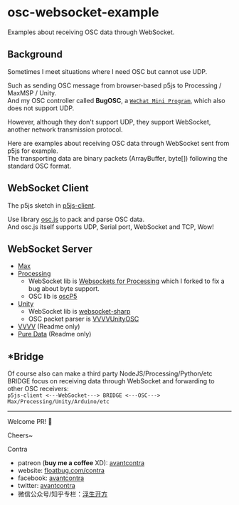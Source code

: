 # osc-websocket-example
Examples about receiving OSC data through WebSocket.



## Background
Sometimes I meet situations where I need OSC but cannot use UDP.  

Such as sending OSC message from browser-based p5js to Processing / MaxMSP / Unity.  
And my OSC controller called **BugOSC**, a [`WeChat Mini Program`](https://developers.weixin.qq.com/miniprogram/en/introduction/index.html?t=18110512), which also does not support UDP.

However, although they don't support UDP, they support WebSocket, another network transmission protocol.

Here are examples about receiving OSC data through WebSocket sent from p5js for example.  
The transporting data are binary packets (ArrayBuffer, byte[]) following the standard OSC format.

## WebSocket Client

The p5js sketch in [p5js-client](https://github.com/avantcontra/osc-websocket-example/tree/master/p5js-client).

Use library [osc.js](https://github.com/colinbdclark/osc.js) to pack and parse OSC data.   
And osc.js itself supports UDP, Serial port, WebSocket and TCP, Wow!

## WebSocket Server

- [Max](https://github.com/avantcontra/osc-websocket-example/tree/master/max)
- [Processing](https://github.com/avantcontra/osc-websocket-example/tree/master/processing)
    - WebSocket lib is [Websockets for Processing](https://github.com/avantcontra/processing_websockets) which I forked to fix a bug about byte support. 
    - OSC lib is [oscP5](http://www.sojamo.de/libraries/oscp5/)
- [Unity](https://github.com/avantcontra/osc-websocket-example/tree/master/unity)
    - WebSocket lib is [websocket-sharp](https://github.com/sta/websocket-sharp)
    - OSC packet parser is [VVVVUnityOSC](https://github.com/frankiezafe/VVVVUnityOSC)
- [VVVV](https://github.com/avantcontra/osc-websocket-example/tree/master/vvvv) (Readme only)
- [Pure Data](https://github.com/avantcontra/osc-websocket-example/tree/master/puredata) (Readme only)

## *Bridge 

Of course also can make a third party NodeJS/Processing/Python/etc BRIDGE focus on receiving data through WebSocket and forwarding to other OSC receivers:   
`p5js-client <---WebSocket---> BRIDGE <---OSC---> Max/Processing/Unity/Arduino/etc`


----



Welcome PR! 👏


Cheers~

Contra

- patreon (**buy me a coffee** XD): [avantcontra](https://www.patreon.com/avantcontra)
- website: [floatbug.com/contra](https://www.floatbug.com/contra)
- facebook: [avantcontra](https://facebook.com/avantcontra)
- twitter: [avantcontra](https://twitter.com/avantcontra)
- 微信公众号/知乎专栏：[浮生开方](https://zhuanlan.zhihu.com/floatlab)
